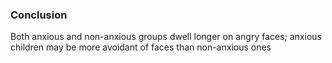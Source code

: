 ### Conclusion
Both anxious and non-anxious groups dwell longer on angry faces; anxious children may be more avoidant of faces than non-anxious ones